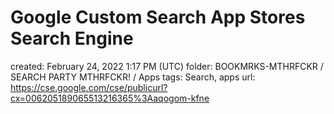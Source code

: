 # Google Custom Search App Stores Search Engine

created: February 24, 2022 1:17 PM (UTC)
folder: BOOKMRKS-MTHRFCKR / SEARCH PARTY MTHRFCKR! / Apps
tags: Search, apps
url: https://cse.google.com/cse/publicurl?cx=006205189065513216365%3Aaqogom-kfne